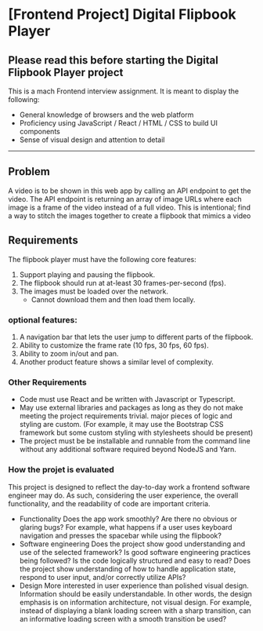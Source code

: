 # [Frontend Project] Digital Flipbook Player

## Please read this before starting the Digital Flipbook Player project

This is a mach Frontend interview assignment. It is meant to display the following:
- General knowledge of browsers and the web platform
- Proficiency using JavaScript / React / HTML / CSS to build UI components
- Sense of visual design and attention to detail

---

## Problem

A video is to be shown in this web app by calling an API endpoint to get the video. The API endpoint is returning an array of image URLs where each image is a frame of the video instead of a full video. This is intentional; find a way to stitch the images together to create a flipbook that mimics a video

## Requirements

The flipbook player must have the following core features:
1. Support playing and pausing the flipbook.
2. The flipbook should run at at-least 30 frames-per-second (fps).
3. The images must be loaded over the network.
   - Cannot download them and then load them locally.

### optional features:

1. A navigation bar that lets the user jump to different parts of the flipbook.
2. Ability to customize the frame rate (10 fps, 30 fps, 60 fps).
3. Ability to zoom in/out and pan.
4. Another product feature shows a similar level of complexity.

### Other Requirements

- Code must use React and be written with Javascript or Typescript.
- May use external libraries and packages as long as they do not make meeting the project requirements trivial. major pieces of logic and styling are custom. (For example, it may use the Bootstrap CSS framework but some custom styling with stylesheets should be present)
- The project must be be installable and runnable from the command line without any additional software required beyond NodeJS and Yarn.

### How the projet is evaluated

This project is designed to reflect the day-to-day work a frontend software engineer may do. As such, considering the user experience, the overall functionality, and the readability of code are important criteria.

- Functionality
  Does the app work smoothly? Are there no obvious or glaring bugs? For example, what happens if a user uses keyboard navigation and presses the spacebar while using the flipbook?
- Software engineering
  Does the project show good understanding and use of the selected framework? Is good software engineering practices being followed? Is the code logically structured and easy to read? Does the project show understanding of how to handle application state, respond to user input, and/or correctly utilize APIs?
- Design
  More interested in user experience than polished visual design. Information should be easily understandable. In other words, the design emphasis is on information architecture, not visual design. For example, instead of displaying a blank loading screen with a sharp transition, can an informative loading screen with a smooth transition be used?
